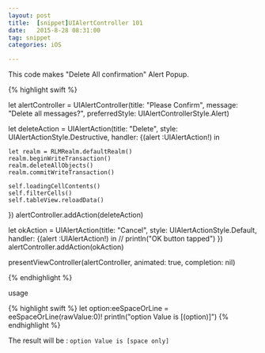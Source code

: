 ```yaml
---
layout: post  
title:  [snippet]UIAlertController 101
date:   2015-8-28 08:31:00  
tag: snippet
categories: iOS

---
```

This code makes "Delete All confirmation" Alert Popup.
 
{% highlight swift %}

let alertController = UIAlertController(title: "Please Confirm", message: "Delete all messages?", preferredStyle: UIAlertControllerStyle.Alert)

let deleteAction = UIAlertAction(title: "Delete", style: UIAlertActionStyle.Destructive, handler: {(alert :UIAlertAction!) in

    let realm = RLMRealm.defaultRealm()
    realm.beginWriteTransaction()
    realm.deleteAllObjects()
    realm.commitWriteTransaction()
    
    self.loadingCellContents()
    self.filterCells()
    self.tableView.reloadData()
})
alertController.addAction(deleteAction)

let okAction = UIAlertAction(title: "Cancel", style: UIAlertActionStyle.Default, handler: {(alert :UIAlertAction!) in
//          println("OK button tapped")
})
alertController.addAction(okAction)

presentViewController(alertController, animated: true, completion: nil)


{% endhighlight %}

usage

{% highlight swift %}
let option:eeSpaceOrLine =  eeSpaceOrLine(rawValue:0)!
println("option Value is [\(option)]")
{% endhighlight %}

The result will be : `option Value is [space only]`
